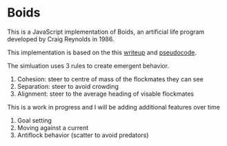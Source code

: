 # Boids

This is a JavaScript implementation of Boids, an artificial life program developed by Craig Reynolds in 1986.

This implementation is based on the this [writeup](http://www.red3d.com/cwr/boids/) and [pseudocode](http://www.kfish.org/boids/pseudocode.html).

The simluation uses 3 rules to create emergent behavior.

1. Cohesion: steer to centre of mass of the flockmates they can see
2. Separation: steer to avoid crowding
3. Alignment: steer to the average heading of visable flockmates

This is a work in progress and I will be adding additional features over time

1. Goal setting
2. Moving against a current
3. Antiflock behavior (scatter to avoid predators)
